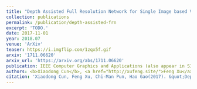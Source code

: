 ```yaml
---
title: "Depth Assisted Full Resolution Network for Single Image based View Synthesis"
collection: publications
permalink: /publication/depth-assisted-frn
excerpt: 'TODO.'
date: 2017-11-01
year: 2018.07
venue: 'ArXiv'
teaser: https://i.imgflip.com/1zqx5f.gif
arxiv: '1711.06620'
arxiv_url: 'https://arxiv.org/abs/1711.06620'
publication: IEEE Computer Graphics and Applications (also appear in SIGGRAPH 2018 Poster)
authors: <b>Xiaodong Cun</b>, <a href="http://xufeng.site/">Feng Xu</a>, <a href="http://www.cis.umac.mo/~cmpun/">Chi-Man Pun</a>, <a href='https://scholar.google.com/citations?user=hMBA1REAAAAJ&hl=zh-CN'>Hao Gao</a>
citation: 'Xiaodong Cun, Feng Xu, Chi-Man Pun, Hao Gao(2017). &quot;Depth Assisted Full Resolution Network for Single Image based View Synthesis&quot; <i>, ArXiv</i>.'
---
```


<!-- This paper is about the number 3. The number 4 is left for future work. -->

<!-- [Download paper here](http://academicpages.github.io/files/paper3.pdf) -->
